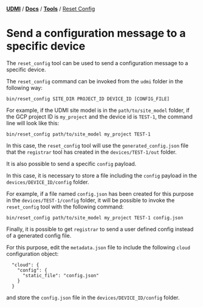 [**UDMI**](../../) / [**Docs**](../) / [**Tools**](./) / [Reset Config](#)

# Send a configuration message to a specific device

The `reset_config` tool can be used to send a configuration message to a specific device.

The `reset_config` command can be invoked from the `udmi` folder in the following way:

```
bin/reset_config SITE_DIR PROJECT_ID DEVICE_ID [CONFIG_FILE]
```

For example, if the UDMI site model is in the `path/to/site_model` folder, if the GCP project ID is 
`my_project` and the device id is `TEST-1`, the command line will look like this:

```
bin/reset_config path/to/site_model my_project TEST-1
```

In this case, the `reset_config` tool will use the `generated_config.json` file that the `registrar` 
tool has created in the `devices/TEST-1/out` folder.

It is also possible to send a specific `config` payload.

In this case, it is necessary to store a file including the `config` payload in the `devices/DEVICE_ID/config` folder.

For example, if a file named `config.json` has been created for this purpose in the `devices/TEST-1/config` folder,
it will be possible to invoke the `reset_config` tool with the following command:

```
bin/reset_config path/to/site_model my_project TEST-1 config.json
```

Finally, it is possible to get `registrar` to send a user defined config instead of a generated config file.

For this purpose, edit the `metadata.json` file to include the following `cloud` configuration object:

```
  "cloud": {
    "config": {
      "static_file": "config.json"
    }
  }
```

and store the `config.json` file in the `devices/DEVICE_ID/config` folder.
